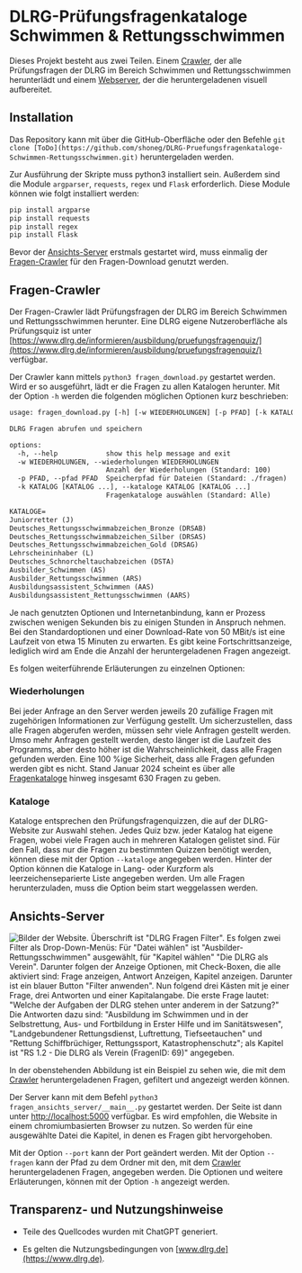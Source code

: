 # DLRG-Prüfungsfragenkataloge Schwimmen & Rettungsschwimmen

Dieses Projekt besteht aus zwei Teilen. Einem [Crawler](#fragen-crawler), der alle Prüfungsfragen der DLRG im Bereich Schwimmen und Rettungsschwimmen herunterlädt und einem [Webserver](#ansichts-server), der die heruntergeladenen visuell aufbereitet.

## Installation

Das Repository kann mit über die GitHub-Oberfläche oder den Befehle `git clone [ToDo](https://github.com/shoneg/DLRG-Pruefungsfragenkataloge-Schwimmen-Rettungsschwimmen.git)` heruntergeladen werden.

Zur Ausführung der Skripte muss python3 installiert sein. Außerdem sind die Module `argparser`, `requests`, `regex` und `Flask` erforderlich. Diese Module können wie folgt installiert werden:

```bash
pip install argparse
pip install requests
pip install regex
pip install Flask
```

Bevor der [Ansichts-Server](#ansichts-server) erstmals gestartet wird, muss einmalig der [Fragen-Crawler](#fragen-crawler) für den Fragen-Download genutzt werden.

## Fragen-Crawler

Der Fragen-Crawler lädt Prüfungsfragen der DLRG im Bereich Schwimmen und Rettungsschwimmen herunter. Eine DLRG eigene Nutzeroberfläche als Prüfungsquiz ist unter [https://www.dlrg.de/informieren/ausbildung/pruefungsfragenquiz/](https://www.dlrg.de/informieren/ausbildung/pruefungsfragenquiz/) verfügbar.

Der Crawler kann mittels `python3 fragen_download.py` gestartet werden. Wird er so ausgeführt, lädt er die Fragen zu allen Katalogen herunter. Mit der Option `-h` werden die folgenden möglichen Optionen kurz beschrieben:

```txt
usage: fragen_download.py [-h] [-w WIEDERHOLUNGEN] [-p PFAD] [-k KATALOG [KATALOG ...]]

DLRG Fragen abrufen und speichern

options:
  -h, --help            show this help message and exit
  -w WIEDERHOLUNGEN, --wiederholungen WIEDERHOLUNGEN
                        Anzahl der Wiederholungen (Standard: 100)
  -p PFAD, --pfad PFAD  Speicherpfad für Dateien (Standard: ./fragen)
  -k KATALOG [KATALOG ...], --kataloge KATALOG [KATALOG ...]
                        Fragenkataloge auswählen (Standard: Alle)

KATALOGE=
Juniorretter (J)
Deutsches_Rettungsschwimmabzeichen_Bronze (DRSAB)
Deutsches_Rettungsschwimmabzeichen_Silber (DRSAS)
Deutsches_Rettungsschwimmabzeichen_Gold (DRSAG)
Lehrscheininhaber (L)
Deutsches_Schnorcheltauchabzeichen (DSTA)
Ausbilder_Schwimmen (AS)
Ausbilder_Rettungsschwimmen (ARS)
Ausbildungsassistent_Schwimmen (AAS)
Ausbildungsassistent_Rettungsschwimmen (AARS)
```

Je nach genutzten Optionen und Internetanbindung, kann er Prozess zwischen wenigen Sekunden bis zu einigen Stunden in Anspruch nehmen. Bei den Standardoptionen und einer Download-Rate von 50 MBit/s ist eine Laufzeit von etwa 15 Minuten zu erwarten. Es gibt keine Fortschrittsanzeige, lediglich wird am Ende die Anzahl der heruntergeladenen Fragen angezeigt.

Es folgen weiterführende Erläuterungen zu einzelnen Optionen:

### Wiederholungen

Bei jeder Anfrage an den Server werden jeweils 20 zufällige Fragen mit zugehörigen Informationen zur Verfügung gestellt. Um sicherzustellen, dass alle Fragen abgerufen werden, müssen sehr viele Anfragen gestellt werden. Umso mehr Anfragen gestellt werden, desto länger ist die Laufzeit des Programms, aber desto höher ist die Wahrscheinlichkeit, dass alle Fragen gefunden werden. Eine 100 %ige Sicherheit, dass alle Fragen gefunden werden gibt es nicht. Stand Januar 2024 scheint es über alle [Fragenkataloge](#kataloge) hinweg insgesamt 630 Fragen zu geben.

### Kataloge

Kataloge entsprechen den Prüfungsfragenquizzen, die auf der DLRG-Website zur Auswahl stehen. Jedes Quiz bzw. jeder Katalog hat eigene Fragen, wobei viele Fragen auch in mehreren Katalogen gelistet sind. Für den Fall, dass nur die Fragen zu bestimmten Quizzen benötigt werden, können diese mit der Option `--kataloge` angegeben werden. Hinter der Option können die Kataloge in Lang- oder Kurzform als leerzeichenseparierte Liste angegeben werden. Um alle Fragen herunterzuladen, muss die Option beim start weggelassen werden.

## Ansichts-Server

![Bilder der Website. Überschrift ist "DLRG Fragen Filter". Es folgen zwei Filter als Drop-Down-Menüs: Für "Datei wählen" ist "Ausbilder-Rettungsschwimmen" ausgewählt, für "Kapitel wählen" "Die DLRG als Verein". Darunter folgen der Anzeige Optionen, mit Check-Boxen, die alle aktiviert sind: Frage anzeigen, Antwort Anzeigen, Kapitel anzeigen. Darunter ist ein blauer Button "Filter anwenden". Nun folgend drei Kästen mit je einer Frage, drei Antworten und einer Kapitalangabe. Die erste Frage lautet: "Welche der Aufgaben der DLRG stehen unter anderem in der Satzung?" Die Antworten dazu sind: "Ausbildung im Schwimmen und in der Selbstrettung, Aus- und Fortbildung in Erster Hilfe und im Sanitätswesen", "Landgebundener Rettungsdienst, Luftrettung, Tiefseetauchen" und "Rettung Schiffbrüchiger, Rettungssport, Katastrophenschutz"; als Kapitel ist "RS 1.2 - Die DLRG als Verein (FragenID: 69)" angegeben.](./beispielbild.png)

In der obenstehenden Abbildung ist ein Beispiel zu sehen wie, die mit dem [Crawler](#fragen-crawler) heruntergeladenen Fragen, gefiltert und angezeigt werden können.

Der Server kann mit dem Befehl `python3 fragen_ansichts_server/__main__.py` gestartet werden. Der Seite ist dann unter [http://localhost:5000](http://localhost:5000) verfügbar. Es wird empfohlen, die Website in einem chromiumbasierten Browser zu nutzen. So werden für eine ausgewählte Datei die Kapitel, in denen es Fragen gibt hervorgehoben.

Mit der Option `--port` kann der Port geändert werden. Mit der Option `--fragen` kann der Pfad zu dem Ordner mit den, mit dem [Crawler](#fragen-crawler) heruntergeladenen Fragen, angegeben werden. Die Optionen und weitere Erläuterungen, können mit der Option `-h` angezeigt werden.

## Transparenz- und Nutzungshinweise

- Teile des Quellcodes wurden mit ChatGPT generiert.

- Es gelten die Nutzungsbedingungen von [www.dlrg.de](https://www.dlrg.de).

